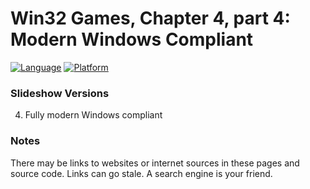 # Win32 Games, Chapter 4, part 4: Modern Windows Compliant
[![Language](https://img.shields.io/badge/Language%20-C++-blue.svg)](https://github.com/GeorgePimpleton/Win32-games/)
[![Platform](https://img.shields.io/badge/Platform%20-Win32-blue.svg)](https://github.com/GeorgePimpleton/Win32-games/)

### Slideshow Versions
4. Fully modern Windows compliant

### Notes
There may be links to websites or internet sources in these pages and source code. Links can go stale. A search engine is your friend.
